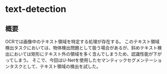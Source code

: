 # text-detection
## 概要
OCRでは画像中のテキスト領域を特定する処理が存在する。
このテキスト領域検出タスクにおいては、物体検出問題として扱う場合があるが、斜めテキスト検出においては矩形にテキスト外の領域を多く含んでしまうため、認識性能が下がってしまう。
そこで、今回はU-Netを使用したセマンティックセグメンテーションタスクとして、テキスト領域の検出を試した。

## 
